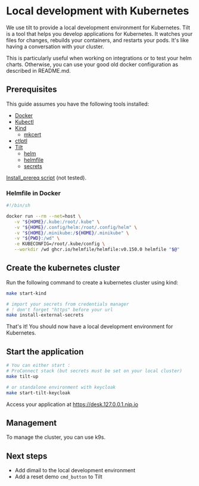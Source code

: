 # Local development with Kubernetes

We use tilt to provide a local development environment for Kubernetes. 
Tilt is a tool that helps you develop applications for Kubernetes. 
It watches your files for changes, rebuilds your containers, and restarts your pods. 
It's like having a conversation with your cluster.

This is particularly useful when working on integrations or to test your helm charts.
Otherwise, you can use your good old docker configuration as described in README.md. 

## Prerequisites

This guide assumes you have the following tools installed:

- [Docker](https://docs.docker.com/get-docker/)
- [Kubectl](https://kubernetes.io/docs/tasks/tools/install-kubectl/)
- [Kind](https://kind.sigs.k8s.io/docs/user/quick-start/)
  * [mkcert](https://github.com/FiloSottile/mkcert)
- [ctlptl](https://github.com/tilt-dev/ctlptl)
- [Tilt](https://docs.tilt.dev/install.html)
  * [helm](https://helm.sh/docs/intro/install/)
  * [helmfile](https://github.com/helmfile/helmfile)
  * [secrets](https://github.com/jkroepke/helm-secrets/wiki/Installation)

[Install_prereq script](https://github.com/numerique-gouv/dk8s/blob/main/scripts/install-prereq.sh) (not tested).

### Helmfile in Docker

```bash
#!/bin/sh

docker run --rm --net=host \
   -v "${HOME}/.kube:/root/.kube" \
   -v "${HOME}/.config/helm:/root/.config/helm" \
   -v "${HOME}/.minikube:/${HOME}/.minikube" \
   -v "${PWD}:/wd" \
   -e KUBECONFIG=/root/.kube/config \
   --workdir /wd ghcr.io/helmfile/helmfile:v0.150.0 helmfile "$@"
```

## Create the kubernetes cluster

Run the following command to create a kubernetes cluster using kind:

```bash
make start-kind

# import your secrets from credentials manager
# ! don't forget "https" before your url
make install-external-secrets
```

That's it! You should now have a local development environment for Kubernetes.

## Start the application

```bash
# You can either start :
# ProConnect stack (but secrets must be set on your local cluster)
make tilt-up

# or standalone environment with keycloak
make start-tilt-keycloak
```

Access your application at https://desk.127.0.0.1.nip.io 

## Management

To manage the cluster, you can use k9s.

## Next steps

- Add dimail to the local development environment
- Add a reset demo `cmd_button` to Tilt
